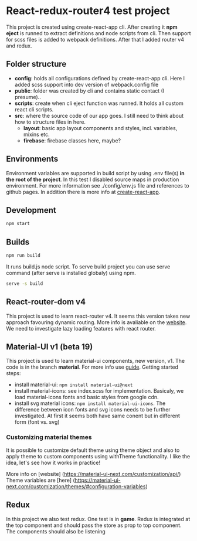 # React-redux-router4 test project

This project is created using create-react-app cli. After creating it **npm eject** is runned to extract definitions and node scripts from cli. Then support for scss files is added to webpack definitions. After that I added router v4 and redux.

## Folder structure

- **config**: holds all configurations defined by create-react-app cli. Here I added scss support into dev version of webpack.config file
- **public**: folder was created by cli and contains static contact (I presume)..
- **scripts**: create when cli eject function was runned. It holds all custom react cli scripts.
- **src**: where the source code of our app goes. I still need to think about how to structure files in here.
  - **layout**: basic app layout components and styles, incl. variables, mixins etc.
  - **firebase**: firebase classes here, maybe?

## Environments

Environment variables are supported in build script by using .env file(s) **in the root of the project**. In this test I disabled source maps in production environment. For more information see ./config/env.js file and references to github pages. In addition there is more info at [create-react-app](https://github.com/facebookincubator/create-react-app/blob/master/packages/react-scripts/template/README.md#adding-development-environment-variables-in-env).


## Development

```cmd
npm start
```

## Builds

```cmd
npm run build
```

It runs build.js node script. To serve build project you can use serve command (after serve is installed globaly) using npm.

```cmd
serve -s build
```

## React-router-dom v4

This project is used to learn react-router v4. It seems this version takes new approach favouring dynamic routing. More info is avaliable on the [website](https://reacttraining.com/react-router/web/example/basic).
We need to investigate lazy loading features with react router.

## Material-UI v1 (beta 19)
This project is used to learn material-ui components, new version, v1. The code is in the branch **material**.
For more info use [guide](https://material-ui-next.com/). Getting started steps:
- install material-ui: `npm install material-ui@next` 
- install material-icons: see index.scss for implementation. Basicaly, we load material-icons fonts and basic styles from google cdn.
- install svg material icons: `npm install material-ui-icons`. The difference between icon fonts and svg icons needs to be further investigated. At first it seems both have same conent but in different form (font vs. svg)

### Customizing material themes
It is possible to customize default theme using theme object and also to apply theme to custom components using withTheme functionality. I like the idea, let's see how it works in practice!

More info on [website] (https://material-ui-next.com/customization/api/)
Theme variables are [here] (https://material-ui-next.com/customization/themes/#configuration-variables)

## Redux
In this project we also test redux. One test is in **game**. Redux is integrated at the top component and should pass the store as prop to top component. The components should also be listening

